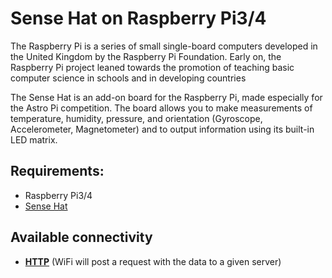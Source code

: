 # Sense Hat on Raspberry Pi3/4

The Raspberry Pi is a series of small single-board computers developed in the United Kingdom by the Raspberry Pi Foundation. Early on, the Raspberry Pi project leaned towards the promotion of teaching basic computer science in schools and in developing countries

The Sense Hat is an add-on board for the Raspberry Pi, made especially for the Astro Pi competition. The board allows you to make measurements of temperature, humidity, pressure, and orientation (Gyroscope, Accelerometer, Magnetometer) and to output information using its built-in LED matrix.

## Requirements:

- Raspberry Pi3/4
- [Sense Hat](https://www.raspberrypi.org/products/sense-hat/)

## Available connectivity
- **[HTTP](https://github.com/iot2tangle/Raspberry-SenseHat/tree/main/http)** (WiFi will post a request with the data to a given server)
